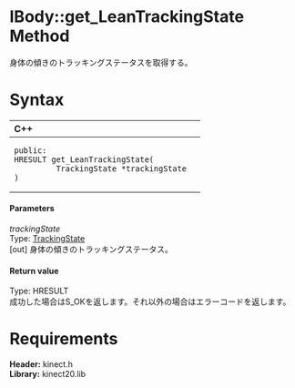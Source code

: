 IBody::get\_LeanTrackingState Method  
====================================  

身体の傾きのトラッキングステータスを取得する。 <span id="syntaxSection"></span>

Syntax  
======  

<table>
<colgroup>
<col width="100%" />
</colgroup>
<thead>
<tr class="header">
<th align="left">C++</th>
</tr>
</thead>
<tbody>
<tr class="odd">
<td align="left"><pre><code>public:  
HRESULT get_LeanTrackingState(  
         TrackingState *trackingState  
)</code></pre></td>
</tr>
</tbody>
</table>

<span id="ID4EG"></span>
#### Parameters  

*trackingState*    
Type: [TrackingState](../../../Enumerations/TrackingState_Enumeration.md)  
[out] 身体の傾きのトラッキングステータス。  

<span id="ID4EP"></span>
#### Return value  

Type: HRESULT  
成功した場合はS\_OKを返します。それ以外の場合はエラーコードを返します。  

<span id="requirements"></span>

Requirements  
============  

**Header:** kinect.h  
**Library:** kinect20.lib  



<!--Please do not edit the data in the comment block below.-->
<!--
TOCTitle : get_LeanTrackingState Method
RLTitle : IBody::get_LeanTrackingState Method
KeywordK : get_LeanTrackingState method
KeywordK : IBody::get_LeanTrackingState method
KeywordF : IBody::get_LeanTrackingState
KeywordF : get_LeanTrackingState
KeywordF : Microsoft.Kinect.kinect.IBody.get_LeanTrackingState(TrackingState@)
KeywordA : M:Microsoft.Kinect.kinect.IBody.get_LeanTrackingState(TrackingState@)
AssetID : M:Microsoft.Kinect.kinect.IBody.get_LeanTrackingState(TrackingState@)
Locale : en-us
CommunityContent : 1
APIType : Managed
APILocation : 
APIName : Microsoft.Kinect.kinect.IBody::get_LeanTrackingState
TargetOS : Windows
TopicType : kbSyntax
DevLang : C++
DocSet : K4Wv2
ProjType : K4Wv2Proj
Technology : Kinect for Windows
Product : Kinect for Windows SDK v2
productversion : 20
-->
